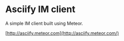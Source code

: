 Asciify IM client
===

A simple IM client built using Meteor.

[http://asciify.meteor.com](http://asciify.meteor.com/)